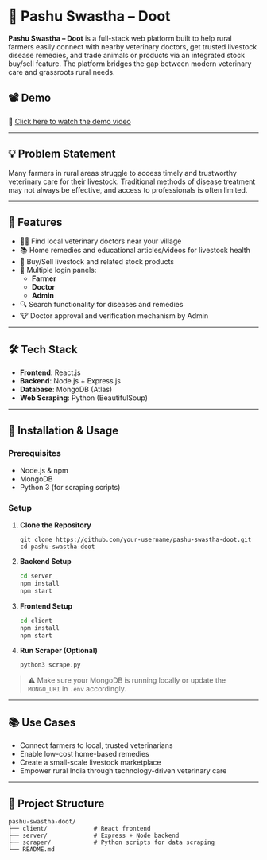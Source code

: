 # 🐄 Pashu Swastha – Doot

**Pashu Swastha – Doot** is a full-stack web platform built to help rural farmers easily connect with nearby veterinary doctors, get trusted livestock disease remedies, and trade animals or products via an integrated stock buy/sell feature. The platform bridges the gap between modern veterinary care and grassroots rural needs.

## 📽 Demo

🎥 [Click here to watch the demo video](https://drive.google.com/your-video-link-here) 

---

## 💡 Problem Statement

Many farmers in rural areas struggle to access timely and trustworthy veterinary care for their livestock. Traditional methods of disease treatment may not always be effective, and access to professionals is often limited.

---

## 🚀 Features

- 🧑‍⚕️ Find local veterinary doctors near your village
- 📚 Home remedies and educational articles/videos for livestock health
- 🔄 Buy/Sell livestock and related stock products
- 👥 Multiple login panels:
  - **Farmer**
  - **Doctor**
  - **Admin**
- 🔍 Search functionality for diseases and remedies
- 🐮 Doctor approval and verification mechanism by Admin

---

## 🛠 Tech Stack

- **Frontend**: React.js
- **Backend**: Node.js + Express.js
- **Database**: MongoDB (Atlas)
- **Web Scraping**: Python (BeautifulSoup)

---

## 🧪 Installation & Usage

### Prerequisites
- Node.js & npm
- MongoDB
- Python 3 (for scraping scripts)

### Setup

1. **Clone the Repository**  
   ```
   git clone https://github.com/your-username/pashu-swastha-doot.git
   cd pashu-swastha-doot
    ```

2. **Backend Setup**

   ```bash
   cd server
   npm install
   npm start
   ```

3. **Frontend Setup**

   ```bash
   cd client
   npm install
   npm start
   ```

4. **Run Scraper (Optional)**

   ```bash
   python3 scrape.py
   ```

> ⚠️ Make sure your MongoDB is running locally or update the `MONGO_URI` in `.env` accordingly.

---

## 📚 Use Cases

* Connect farmers to local, trusted veterinarians
* Enable low-cost home-based remedies
* Create a small-scale livestock marketplace
* Empower rural India through technology-driven veterinary care

---

## 📂 Project Structure

```
pashu-swastha-doot/
├── client/             # React frontend
├── server/             # Express + Node backend
├── scraper/            # Python scripts for data scraping
└── README.md
```

